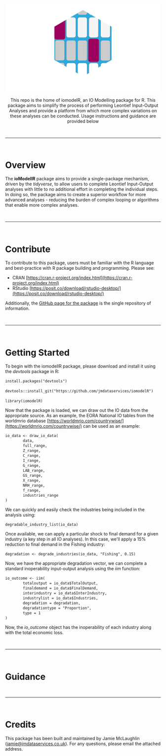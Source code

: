 ![image](https://github.com/jmdataservices/iomodelR/blob/main/IOModellR-LogoWhite.png)

<p align="center">This repo is the home of iomodelR, an IO Modelling package for R. This package aims to simplify the process of performing Leontief Input-Output Analyses and provide a platform from which more complex variations on these analyses can be conducted. Usage instructions and guidance are provided below</p>

<br>
<hr>
<br>

# Overview

The **ioModellR** package aims to provide a single-package mechanism, driven by the *tidyverse*, to allow users to complete Leontief Input-Output analyses with little to no additional effort in completing the individual steps. In doing so, the package aims to create a superior workflow for more advanced analyses - reducing the burden of complex looping or algorithms that enable more complex analyses.

<br>
<hr>
<br>

# Contribute

To contribute to this package, users must be familiar with the R language and best-practice with R package building and programming. Please see:

* CRAN [https://cran.r-project.org/index.html](https://cran.r-project.org/index.html)
* RStudio [https://posit.co/download/rstudio-desktop/](https://posit.co/download/rstudio-desktop/)

Additionally, the [GitHub page for the package](https://github.com/jmdataservices/iomodelR) is the single repository of information.

<br>
<hr>
<br>

# Getting Started

To begin with the iomodellR package, please download and install it using the *devtools* package in R:

```
install.packages("devtools")

devtools::install_git("https://github.com/jmdataservices/iomodelR")

library(iomodelR)
```

Now that the package is loaded, we can draw out the IO data from the appropriate source. As an example, the EORA National IO tables from the worldmrio database [https://worldmrio.com/countrywise/](https://worldmrio.com/countrywise/) can be used as an example:

```
io_data <- draw_io_data(
        data,
        full_range,
        Z_range,
        C_range,
        I_range,
        G_range,
        LAB_range,
        GS_range,
        X_range,
        NRH_range,
        f_range,
        industries_range
)
```

We can quickly and easily check the industries being included in the analysis using:

```
degradable_industry_list(io_data)
```

Once available, we can apply a particular shock to final demand for a given industry (a key step in all IO analyses). In this case, we'll apply a 15% reduction to final demand in the Fishing industry:

```
degradation <- degrade_industries(io_data, "Fishing", 0.15)
```

Now, we have the appropriate degradation vector, we can complete a standard inoperability input-output analysis using the *iim* function:

```
io_outcome <- iim(
        totaloutput = io_data$TotalOutput,
        finaldemand = io_data$FinalDemand,
        interindustry = io_data$InterIndustry,
        industrylist = io_data$Industries,
        degradation = degradation,
        degradationtype = "Proportion",
        type = 1
)
```

Now, the *io_outcome* object has the inoperability of each industry along with the total economic loss.

<br>
<hr>
<br>

# Guidance

<br>
<hr>
<br>

# Credits

This package has been built and maintained by Jamie McLaughlin (jamie@jmdataservices.co.uk). For any questions, please email the attached address.